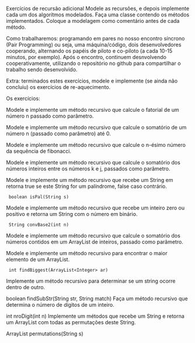 Exercícios de recursão adicional
Modele as recursões, e depois implemente cada um dos algorítmos modelados. Faça uma classe contendo os métodos implementados. Coloque a modelagem como comentário antes de cada método.

Como trabalharemos: programando em pares no nosso encontro síncrono (Pair Programming) ou seja, uma máquina/código, dois desenvolvedores cooperando, alternando os papéis de piloto e co-piloto (a cada 10-15 minutos, por exemplo). Após o encontro, continuem desnvolvendo cooperativamente, utilizando o repositório no github para compartilhar o trabalho sendo desenvolvido.

Extra: terminados estes exercícios, modele e implemente (se ainda não concluiu) os exercícios de re-aquecimento.

Os exercícios:

Modele e implemente um método recursivo que calcule o fatorial de um número n passado como parâmetro.

Modele e implemente um método recursivo que calcule o somatório de um número n (passado como parâmetro) até 0.

Modele e implemente um método recursivo que calcule o n-ésimo número da sequência de fibonacci.

Modele e implemente um método recursivo que calcule o somatório dos números inteiros entre os números k e j, passados como parâmetro.

Modele e implemente um método recursivo que recebe um String em retorna true se este String for um palíndrome, false caso contrário.

     boolean isPal(String s) 
Modele e implemente um método recursivo que recebe um inteiro zero ou positivo e retorna um String com o número em binário.

     String convBase2(int n) 
Modele e implemente um método recursivo que calcule o somatório dos números contidos em um ArrayList de inteiros, passado como parâmetro.

Modele e implemente um método recursivo para encontrar o maior elemento de um ArrayList.

     int findBiggest(ArrayList<Integer> ar) 
Implemente um método recursivo para determinar se um string ocorre dentro de outro.

   boolean findSubStr(String str, String match)
Faça um método recursivo que determina o número de dígitos de um inteiro.

   int nroDigit(int n)
Implemente um métodos que recebe um String e retorna um ArrayList com todas as permutações deste String.

   ArrayList<String> permutations(String s)
